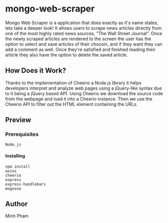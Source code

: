 # mongo-web-scraper

Mongo Web Scraper is a application that does exactly as it's name states, lets take a deeper look! It allows users to scrape news articles directly from one of the most highly rated news sources, "The Wall Street Journal". Once the newly scraped articles are rendered to the screen the user has the option to select and save articles of their choosin, and if they want they can add a comment as well. Once they're satisfied and finished reading their article they also have the option to delete the saved article.

## How Does it Work?

Thanks to the implementation of Cheerio a Node.js library it helps developers interpret and analyze web pages using a jQuery-like syntax due to it being a jQuery based API. Using Cheerio we download the source code from the webpage and load it into a Cheerio instance. Then we use the Cheerio API to filter out the HTML element containing the URLs.

## Preview

### Prerequisites 

```
Node.js
```

#### Installing

```
npm install
axios
cheerio
express
express-handlebars
mogoose
```

## Author

Minh Pham

